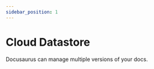 ```yaml
---
sidebar_position: 1
---
```


# Cloud Datastore

Docusaurus can manage multiple versions of your docs.